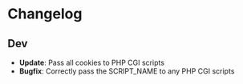 # Changelog

## Dev

* **Update**: Pass all cookies to PHP CGI scripts
* **Bugfix**: Correctly pass the SCRIPT_NAME to any PHP CGI scripts
